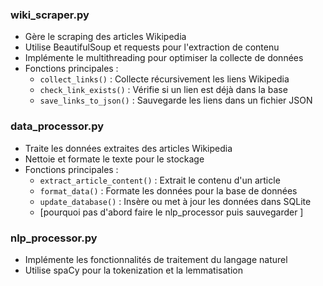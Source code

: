 
### wiki_scraper.py
- Gère le scraping des articles Wikipedia
- Utilise BeautifulSoup et requests pour l'extraction de contenu
- Implémente le multithreading pour optimiser la collecte de données
- Fonctions principales :
  - `collect_links()` : Collecte récursivement les liens Wikipedia
  - `check_link_exists()` : Vérifie si un lien est déjà dans la base
  - `save_links_to_json()` : Sauvegarde les liens dans un fichier JSON

### data_processor.py
- Traite les données extraites des articles Wikipedia
- Nettoie et formate le texte pour le stockage
- Fonctions principales :
  - `extract_article_content()` : Extrait le contenu d'un article
  - `format_data()` : Formate les données pour la base de données
  - `update_database()` : Insère ou met à jour les données dans SQLite
  - [pourquoi pas d'abord faire le nlp_processor puis sauvegarder ]

### nlp_processor.py
- Implémente les fonctionnalités de traitement du langage naturel
- Utilise spaCy pour la tokenization et la lemmatisation

